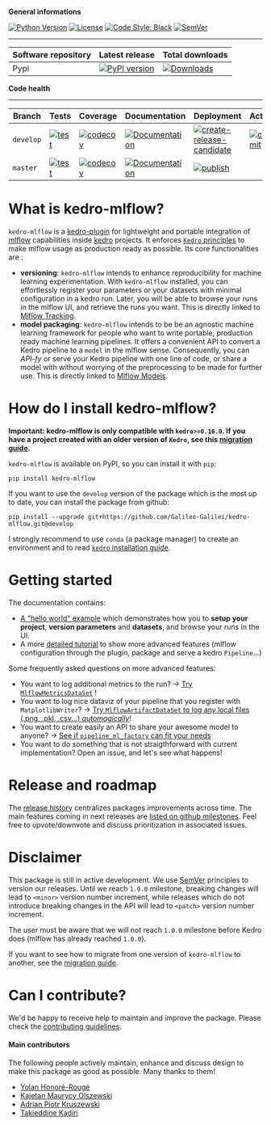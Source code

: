 **General informations**

[![Python Version](https://img.shields.io/badge/python-3.6%20%7C%203.7%20%7C%203.8-blue.svg)](https://pypi.org/project/kedro-mlflow/) [![License](https://img.shields.io/badge/license-Apache%202.0-blue.svg)](https://opensource.org/licenses/Apache-2.0) [![Code Style: Black](https://img.shields.io/badge/code%20style-black-black.svg)](https://github.com/ambv/black)
[![SemVer](https://img.shields.io/badge/semver-2.0.0-green)](https://semver.org/)

----------------------------------------------------------
| Software repository | Latest release | Total downloads |
|---------------------|----------------|-----------------|
| Pypi | [![PyPI version](https://badge.fury.io/py/kedro-mlflow.svg)](https://pypi.org/project/kedro-mlflow/) | [![Downloads](https://pepy.tech/badge/kedro-mlflow)](https://pepy.tech/project/kedro-mlflow) |

**Code health**

----------------------------------------------------------
| Branch | Tests | Coverage | Documentation | Deployment | Activity |
|--------|-------|----------|---------------|------------|------------|
| `develop`| [![test](https://github.com/Galileo-Galilei/kedro-mlflow/workflows/test/badge.svg?branch=develop)](https://github.com/Galileo-Galilei/kedro-mlflow/actions?query=workflow%3Atest+branch%3Adevelop)| [![codecov](https://codecov.io/gh/Galileo-Galilei/kedro-mlflow/branch/develop/graph/badge.svg)](https://codecov.io/gh/Galileo-Galilei/kedro-mlflow/branch/develop)|[![Documentation](https://readthedocs.org/projects/kedro-mlflow/badge/?version=latest)](https://kedro-mlflow.readthedocs.io/en/latest/)| [![create-release-candidate](https://github.com/Galileo-Galilei/kedro-mlflow/workflows/create-release-candidate/badge.svg?branch=develop)](https://github.com/Galileo-Galilei/kedro-mlflow/actions?query=branch%3Adevelop+workflow%3Acreate-release-candidate)|[![commit](https://img.shields.io/github/commits-since/Galileo-Galilei/kedro-mlflow/0.4.1)](https://github.com/Galileo-Galilei/kedro-mlflow/compare/0.4.1...develop)|
| `master` | [![test](https://github.com/Galileo-Galilei/kedro-mlflow/workflows/test/badge.svg?branch=master)](https://github.com/Galileo-Galilei/kedro-mlflow/actions?query=workflow%3Atest+branch%3Amaster) | [![codecov](https://codecov.io/gh/Galileo-Galilei/kedro-mlflow/branch/master/graph/badge.svg)](https://codecov.io/gh/Galileo-Galilei/kedro-mlflow/branch/master)|[![Documentation](https://readthedocs.org/projects/kedro-mlflow/badge/?version=stable)](https://kedro-mlflow.readthedocs.io/en/stable/)|[![publish](https://github.com/Galileo-Galilei/kedro-mlflow/workflows/publish/badge.svg?branch=master)](https://github.com/Galileo-Galilei/kedro-mlflow/actions?query=branch%3Amaster+workflow%3Apublish)||

# What is kedro-mlflow?

``kedro-mlflow`` is a [kedro-plugin](https://kedro.readthedocs.io/en/stable/07_extend_kedro/04_plugins.html) for lightweight and portable integration of [mlflow](https://mlflow.org/docs/latest/index.html) capabilities inside [kedro](https://kedro.readthedocs.io/en/stable/index.html) projects. It enforces [``Kedro`` principles](https://kedro.readthedocs.io/en/stable/12_faq/01_faq.html?highlight=principles#what-is-the-philosophy-behind-kedro) to make mlflow usage as production ready as possible. Its core functionalities are :

- **versioning**: `kedro-mlflow` intends to enhance reproducibility for machine learning experimentation. With `kedro-mlflow` installed, you can effortlessly register your parameters or your datasets with minimal configuration in a kedro run. Later, you will be able to browse your runs in the mlflow UI, and retrieve the runs you want. This is directly linked to [Mlflow Tracking](https://www.mlflow.org/docs/latest/tracking.html).
- **model packaging**: ``kedro-mlflow`` intends to be be an agnostic machine learning framework for people who want to write portable, production ready machine learning pipelines. It offers a convenient API to convert a Kedro pipeline to a ``model`` in the mlflow sense. Consequently, you can *API-fy* or serve your Kedro pipeline with one line of code, or share a model with without worrying of the preprocessing to be made for further use. This is directly linked to [Mlflow Models](https://www.mlflow.org/docs/latest/models.html).

# How do I install kedro-mlflow?

**Important: kedro-mlflow is only compatible with ``kedro>=0.16.0``. If you have a project created with an older version of ``Kedro``, see this [migration guide](https://github.com/quantumblacklabs/kedro/blob/master/RELEASE.md#migration-guide-from-kedro-015-to-016).**

``kedro-mlflow`` is available on PyPI, so you can install it with ``pip``:

```console
pip install kedro-mlflow
```

If you want to use the ``develop`` version of the package which is the most up to date, you can install the package from github:

```console
pip install --upgrade git+https://github.com/Galileo-Galilei/kedro-mlflow.git@develop
```

I strongly recommend to use ``conda`` (a package manager) to create an environment and to read [``kedro`` installation guide](https://kedro.readthedocs.io/en/latest/02_get_started/02_install.html).

# Getting started

The documentation contains:

- [A "hello world" example](https://kedro-mlflow.readthedocs.io/en/stable/source/03_getting_started/index.html) which demonstrates how you to **setup your project**, **version parameters** and **datasets**, and browse your runs in the UI.
- A more [detailed tutorial](https://kedro-mlflow.readthedocs.io/en/stable/source/04_experimentation_tracking/index.html) to show more advanced features (mlflow configuration through the plugin, package and serve a kedro ``Pipeline``...)

Some frequently asked questions on more advanced features:

- You want to log additional metrics to the run? -> [Try ``MlflowMetricsDataSet``](https://kedro-mlflow.readthedocs.io/en/stable/source/04_experimentation_tracking/05_version_metrics.html) !
- You want to log nice dataviz of your pipeline that you register with ``MatplotlibWriter``? -> [Try ``MlflowArtifactDataSet`` to log any local files (.png, .pkl, .csv...) *automagically*](https://kedro-mlflow.readthedocs.io/en/stable/source/04_experimentation_tracking/03_version_datasets.html)!
- You want to create easily an API to share your awesome model to anyone? -> [See if ``pipeline_ml_factory`` can fit your needs](https://github.com/Galileo-Galilei/kedro-mlflow/issues/16)
- You want to do something that is not straigthforward with current implementation? Open an issue, and let's see what happens!

# Release and roadmap

The [release history](https://github.com/Galileo-Galilei/kedro-mlflow/blob/develop/CHANGELOG.md) centralizes packages improvements across time. The main features coming in next releases are [listed on github milestones](https://github.com/Galileo-Galilei/kedro-mlflow/milestones). Feel free to upvote/downvote and discuss prioritization in associated issues.

# Disclaimer

This package is still in active development. We use [SemVer](https://semver.org/) principles to version our releases. Until we reach `1.0.0` milestone, breaking changes will lead to `<minor>` version number increment, while releases which do not introduce breaking changes in the API will lead to `<patch>` version number increment.

The user must be aware that we will not reach `1.0.0` milestone before Kedro does (mlflow has already reached `1.0.0`).

If you want to see how to migrate from one version of `kedro-mlflow` to another, see the [migration guide](https://kedro-mlflow.readthedocs.io/en/stable/source/02_installation/03_migration_guide.html).

# Can I contribute?

We'd be happy to receive help to maintain and improve the package. Please check the [contributing guidelines](https://github.com/Galileo-Galilei/kedro-mlflow/blob/develop/CONTRIBUTING.md).

#### Main contributors

The following people actively maintain, enhance and discuss design to make this package as good as possible. Many thanks to them!

- [Yolan Honoré-Rougé](https://github.com/galileo-galilei)
- [Kajetan Maurycy Olszewski](https://github.com/kaemo)
- [Adrian Piotr Kruszewski](https://github.com/akruszewski)
- [Takieddine Kadiri](https://github.com/takikadiri)
